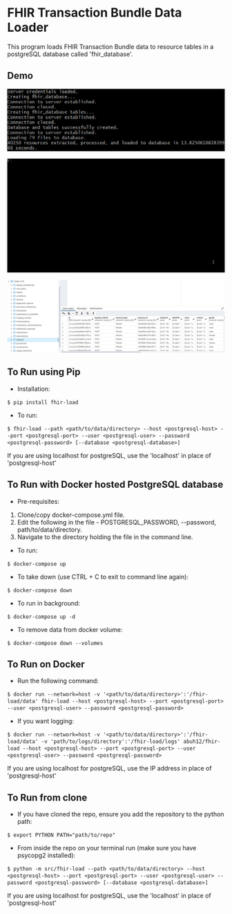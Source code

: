 # FHIR Transaction Bundle Data Loader
This program loads FHIR Transaction Bundle data to resource tables in a postgreSQL database called 'fhir_database'.

## Demo

![result](https://github.com/abuhasan12/exa-data-eng-assessment/blob/main/demo/result.png)

![dockercompose](https://github.com/abuhasan12/exa-data-eng-assessment/blob/main/demo/docker_compose.gif)

![data](https://github.com/abuhasan12/exa-data-eng-assessment/blob/main/demo/data.png)

## To Run using Pip

* Installation:
```Command Line
$ pip install fhir-load
```
* To run:
```Command Line
$ fhir-load --path <path/to/data/directory> --host <postgresql-host> --port <postgresql-port> --user <postgresql-user> --password <postgresql-password> [--database <postgresql-database>]
```
If you are using localhost for postgreSQL, use the 'localhost' in place of 'postgresql-host'

## To Run with Docker hosted PostgreSQL database

* Pre-requisites:
1. Clone/copy docker-compose.yml file.
2. Edit the following in the file - POSTGRESQL_PASSWORD, --password, path/to/data/directory.
3. Navigate to the directory holding the file in the command line.
* To run:
```Command Line
$ docker-compose up
```
* To take down (use CTRL + C to exit to command line again):
```Command Line
$ docker-compose down
```
* To run in background:
```Command Line
$ docker-compose up -d
```
* To remove data from docker volume:
```Command Line
$ docker-compose down --volumes
```

## To Run on Docker

* Run the following command:
```Command Line
$ docker run --network=host -v '<path/to/data/directory>':'/fhir-load/data' fhir-load --host <postgresql-host> --port <postgresql-port> --user <postgresql-user> --password <postgresql-password>
```
* If you want logging:
```Command Line
$ docker run --network=host -v '<path/to/data/directory>':'/fhir-load/data' -v 'path/to/logs/directory':'/fhir-load/logs' abuh12/fhir-load --host <postgresql-host> --port <postgresql-port> --user <postgresql-user> --password <postgresql-password>
```
If you are using localhost for postgreSQL, use the IP address in place of 'postgresql-host'

## To Run from clone

* If you have cloned the repo, ensure you add the repository to the python path:
```Command Line
$ export PYTHON PATH="path/to/repo"
```
* From inside the repo on your terminal run (make sure you have psycopg2 installed):
```Command Line
$ python -m src/fhir-load --path <path/to/data/directory> --host <postgresql-host> --port <postgresql-port> --user <postgresql-user> --password <postgresql-password> [--database <postgresql-database>]
```
If you are using localhost for postgreSQL, use the 'localhost' in place of 'postgresql-host'
